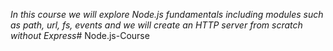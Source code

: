 *In this course we will explore Node.js fundamentals including modules such as path, url, fs, events and we will create an HTTP server from scratch without Express*# Node.js-Course
